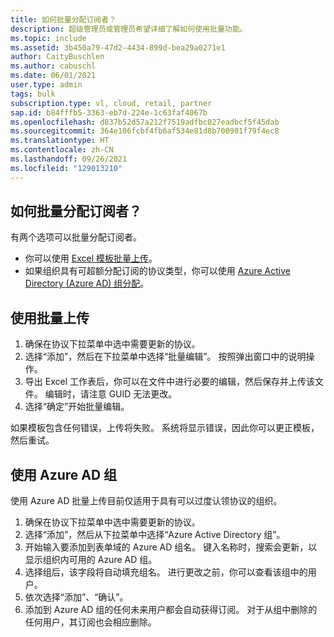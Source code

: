 ```yaml
---
title: 如何批量分配订阅者？
description: 超级管理员或管理员希望详细了解如何使用批量功能。
ms.topic: include
ms.assetid: 3b450a79-47d2-4434-899d-bea29a0271e1
author: CaityBuschlen
ms.author: cabuschl
ms.date: 06/01/2021
user.type: admin
tags: bulk
subscription.type: vl, cloud, retail, partner
sap.id: b84fffb5-3363-eb7d-224e-1c63faf4067b
ms.openlocfilehash: d837b52d57a212f7519adfbc027eadbcf5f45dab
ms.sourcegitcommit: 364e106fcbf4fb6af534e81d8b700901f79f4ec8
ms.translationtype: HT
ms.contentlocale: zh-CN
ms.lasthandoff: 09/26/2021
ms.locfileid: "129013210"
---
```

## <a name="how-do-i-assign-subscribers-in-bulk"></a>如何批量分配订阅者？

有两个选项可以批量分配订阅者。
- 你可以使用 [Excel 模板批量上传](https://docs.microsoft.com/visualstudio/subscriptions/assign-license-bulk#use-bulk-add-to-assign-subscriptions)。
- 如果组织具有可超额分配订阅的协议类型，你可以使用 [Azure Active Directory (Azure AD) 组分配](https://docs.microsoft.com/visualstudio/subscriptions/assign-license-bulk#use-azure-active-directory-groups-to-assign-subscriptions)。

## <a name="use-bulk-upload"></a>使用批量上传
1. 确保在协议下拉菜单中选中需要更新的协议。
2. 选择“添加”，然后在下拉菜单中选择“批量编辑”。  按照弹出窗口中的说明操作。
3. 导出 Excel 工作表后，你可以在文件中进行必要的编辑，然后保存并上传该文件。 编辑时，请注意 GUID 无法更改。
4. 选择“确定”开始批量编辑。

如果模板包含任何错误，上传将失败。 系统将显示错误，因此你可以更正模板，然后重试。

## <a name="use-azure-ad-groups"></a>使用 Azure AD 组
使用 Azure AD 批量上传目前仅适用于具有可以过度认领协议的组织。
1. 确保在协议下拉菜单中选中需要更新的协议。
2. 选择“添加”，然后从下拉菜单中选择“Azure Active Directory 组”。 
3. 开始输入要添加到表单域的 Azure AD 组名。 键入名称时，搜索会更新，以显示组织内可用的 Azure AD 组。
4. 选择组后，该字段将自动填充组名。 进行更改之前，你可以查看该组中的用户。
5. 依次选择“添加”、“确认”。 
6. 添加到 Azure AD 组的任何未来用户都会自动获得订阅。 对于从组中删除的任何用户，其订阅也会相应删除。
